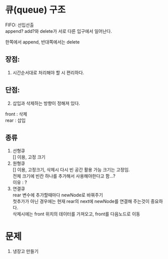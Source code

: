 # 큐(queue) 구조

FIFO: 선입선출  
append? add?와 delete가 서로 다른 입구에서 일어난다.  

한쪽에서 append, 반대쪽에서는 delete  

## 장점: 
1. 시간순서대로 처리해야 할 시 편리하다.

## 단점:
2. 삽입과 삭제하는 방향이 정해져 있다.

front : 삭제  
rear : 삽입  

## 종류
1. 선형큐  
    [] 이용, 고정 크기
2. 원형큐  
    [] 이용, 고정크기, 삭제시 다시 빈 공간 활용 가능
    크기는 고정임.  
    전체 크기에 빈칸 하나를 추가해서 사용해야한다고 함...?  
    이유 : ?  
3. 연결큐  
    rear 변수에 추가할때마다 newNode로 바꿔주기  
    첫추가가 아닌 경우에는 현재 rear의 next에 newNode를 연결해 주는것이 중요하다.  
    삭제시에는 front 위치의 데이터를 가져오고, front를 다음노드로 이동  


# 문제
1. 냉장고 만들기